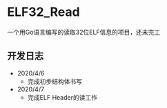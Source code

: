 # ELF32_Read
一个用Go语言编写的读取32位ELF信息的项目，还未完工

## 开发日志

- 2020/4/6
  - 完成初步结构体书写
- 2020/4/7
  - 完成ELF Header的读工作